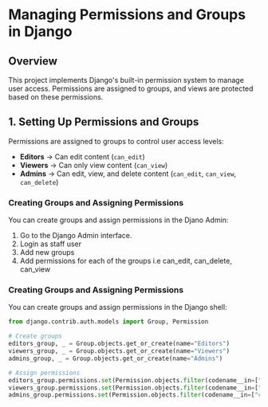 # Managing Permissions and Groups in Django

## Overview

This project implements Django's built-in permission system to manage user access. Permissions are assigned to groups, and views are protected based on these permissions.

## 1. Setting Up Permissions and Groups

Permissions are assigned to groups to control user access levels:

- **Editors** → Can edit content (`can_edit`)
- **Viewers** → Can only view content (`can_view`)
- **Admins** → Can edit, view, and delete content (`can_edit`, `can_view`, `can_delete`)

### Creating Groups and Assigning Permissions

You can create groups and assign permissions in the Djano Admin:

1. Go to the Django Admin interface.
2. Login as staff user
3. Add new groups
4. Add permissions for each of the groups i.e can_edit, can_delete, can_view

### Creating Groups and Assigning Permissions

You can create groups and assign permissions in the Django shell:

```python
from django.contrib.auth.models import Group, Permission

# Create groups
editors_group, _ = Group.objects.get_or_create(name="Editors")
viewers_group, _ = Group.objects.get_or_create(name="Viewers")
admins_group, _ = Group.objects.get_or_create(name="Admins")

# Assign permissions
editors_group.permissions.set(Permission.objects.filter(codename__in=["can_edit"]))
viewers_group.permissions.set(Permission.objects.filter(codename__in=["can_view"]))
admins_group.permissions.set(Permission.objects.filter(codename__in=["can_edit", "can_view", "can_delete"]))

```

